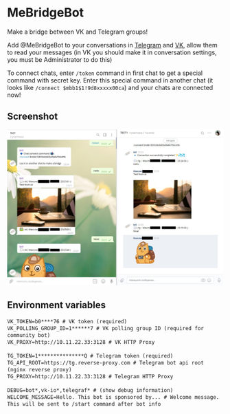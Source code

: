 # MeBridgeBot
Make a bridge between VK and Telegram groups!

Add @MeBridgeBot to your conversations in [Telegram](https://t.me/MeBridgeBot) and [VK](https://vk.com/mebridgebot), allow them to read your messages (in VK you should make it in conversation settings, you must be Administrator to do this)

To connect chats, enter `/token` command in first chat to get a special command with secret key.
Enter this special command in another chat (it looks like `/connect $mbb1$1!9d8xxxxx00ca`) and your chats are connected now!

## Screenshot
![Screenshot](https://raw.githubusercontent.com/maksimkurb/MeBridgeBot/master/docs/screenshot.jpg)

## Environment variables
```
VK_TOKEN=b0****76 # VK token (required)
VK_POLLING_GROUP_ID=1******7 # VK polling group ID (required for community bot)
VK_PROXY=http://10.11.22.33:3128 # VK HTTP Proxy

TG_TOKEN=1***************Q # Telegram token (required)
TG_API_ROOT=https://tg.reverse-proxy.com # Telegram bot api root (nginx reverse proxy)
TG_PROXY=http://10.11.22.33:3128 # Telegram HTTP Proxy

DEBUG=bot*,vk-io*,telegraf* # (show debug information)
WELCOME_MESSAGE=Hello. This bot is sponsored by... # Welcome message. This will be sent to /start command after bot info
```